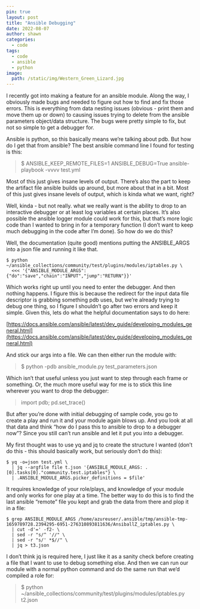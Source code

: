 ```yaml
---
pin: true
layout: post
title: "Ansible Debugging"
date: 2022-08-07
author: shawn
categories:                                         
  - code
tags:
  - code
  - ansible
  - python
image:
  path: /static/img/Western_Green_Lizard.jpg
---
```


I recently got into making a feature for an ansible module. Along the way, I obviously made bugs and needed to figure out how to find and fix those errors. This is everything from data nesting issues (obvious - print them and move them up or down) to causing issues trying to delete from the ansible parameters object/data structure. The bugs were pretty simple to fix, but not so simple to get a debugger for.

Ansible is python, so this basically means we’re talking about pdb. But how do I get that from ansible? The best ansible command line I found for testing is this:

> $ ANSIBLE_KEEP_REMOTE_FILES=1 ANSIBLE_DEBUG=True ansible-playbook -vvvv test.yml

Most of this just gives insane levels of output. There’s also the part to keep the artifact file ansible builds up around, but more about that in a bit. Most of this just gives insane levels of output, which is kinda what we want, right?

Well, kinda - but not really. what we really want is the ability to drop to an interactive debugger or at least log variables at certain places. It’s also possible the ansible logger module could work for this, but that’s more logic code than I wanted to bring in for a temporary function (I don’t want to keep much debugging in the code after I’m done). So how do we do this?

Well, the documentation (quite good) mentions putting the ANSIBLE_ARGS into a json file and running it like that.

```console
$ python ~/ansible_collections/community/test/plugins/modules/iptables.py \
  <<< '{"ANSIBLE_MODULE_ARGS": {"do":"save","chain":"INPUT","jump":"RETURN"}}'
```

Which works right up until you need to enter the debugger. And then nothing happens. I figure this is because the redirect for the input data file descriptor is grabbing something pdb uses, but we’re already trying to debug one thing, so I figure I shouldn’t go after two errors and keep it simple. Given this, lets do what the helpful documentation says to do here:

[https://docs.ansible.com/ansible/latest/dev_guide/developing_modules_general.html](https://docs.ansible.com/ansible/latest/dev_guide/developing_modules_general.html)

And stick our args into a file. We can then either run the module with:

> $ python -pdb ansible_module.py test_parameters.json

Which isn’t that useful unless you just want to step through each frame or something. Or, the much more useful way for me is to stick this line wherever you want to drop the debugger:

> import pdb; pd.set_trace()

But after you’re done with initial debugging of sample code, you go to create a play and run it and your module again blows up. And you look at all that data and think “how do I pass this to ansible to drop to a debugger now”? Since you still can’t run ansible and let it put you into a debugger.

My first thought was to use yq and jq to create the structure I wanted (don’t do this - this should basically work, but seriously don’t do this):

```console
$ yq -o=json test.yml \
  | jq --argfile file t.json '{ANSIBLE_MODULE_ARGS: .[0].tasks[0]."community.test.iptables"} \
  | .ANSIBLE_MODULE_ARGS.picker_definitions = $file' 
```

It requires knowledge of your role/plays, and knowledge of your module and only works for one play at a time. The better way to do this is to find the last ansible “remote” file you kept and grab the data from there and plop it in a file:

```console
$ grep ANSIBLE_MODULE_ARGS /home/azureuser/.ansible/tmp/ansible-tmp-1659789728.2394295-6951-276310893811636/AnsiballZ_iptables.py \
  | cut -d'=' -f2- \
  | sed -r "s/^ '//" \
  | sed -r "s/' *$//" \
  | jq > t3.json
```

I don’t think jq is required here, I just like it as a sanity check before creating a file that I want to use to debug something else. And then we can run our module with a normal python command and do the same run that we’d compiled a role for:

> $ python ~/ansible_collections/community/test/plugins/modules/iptables.py t2.json

